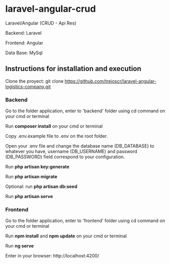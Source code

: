 # laravel-angular-crud

Laravel/Angular (CRUD - Api Res)

Backend: Laravel

Frontend: Angular

Data Base: MySql


## Instructions for installation and execution

Clone the proyect: git clone https://github.com/trejoscr/laravel-angular-logistics-company.git

### Backend

Go to the folder application, enter to 'backend' folder using cd command on your cmd or terminal

Run **composer install** on your cmd or terminal

Copy .env.example file to .env on the root folder.

Open your .env file and change the database name (DB_DATABASE) to whatever you have, username (DB_USERNAME) and password (DB_PASSWORD) field correspond to your configuration.

Run **php artisan key:generate**

Run **php artisan migrate**

Optional: run **php artisan db:seed**

Run **php artisan serve**

### Frontend

Go to the folder application, enter to 'frontend' folder using cd command on your cmd or terminal

Run **npm install** and **npm update** on your cmd or terminal

Run **ng serve**

Enter in your browser: http://localhost:4200/
